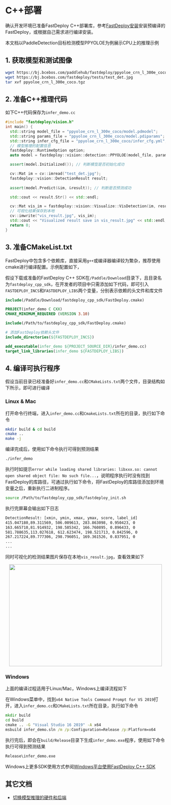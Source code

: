 # C++部署

确认开发环境已准备FastDeploy C++部署库，参考[FastDeploy安装](../../build_and_install/)安装预编译的FastDeploy，或根据自己需求进行编译安装。

本文档以PaddleDetection目标检测模型PPYOLOE为例展示CPU上的推理示例

## 1. 获取模型和测试图像

```bash
wget https://bj.bcebos.com/paddlehub/fastdeploy/ppyoloe_crn_l_300e_coco.tgz
wget https://bj.bcebos.com/fastdeploy/tests/test_det.jpg
tar xvf ppyoloe_crn_l_300e_coco.tgz
```

## 2. 准备C++推理代码

如下C++代码保存为`infer_demo.cc`

```c++
#include "fastdeploy/vision.h"
int main() {
  std::string model_file = "ppyoloe_crn_l_300e_coco/model.pdmodel";
  std::string params_file = "ppyoloe_crn_l_300e_coco/model.pdiparams";
  std::string infer_cfg_file = "ppyoloe_crn_l_300e_coco/infer_cfg.yml";
  // 模型推理的配置信息
  fastdeploy::RuntimeOption option;
  auto model = fastdeploy::vision::detection::PPYOLOE(model_file, params_file, infer_cfg_file, option);

  assert(model.Initialized()); // 判断模型是否初始化成功

  cv::Mat im = cv::imread("test_det.jpg");
  fastdeploy::vision::DetectionResult result;
  
  assert(model.Predict(&im, &result)); // 判断是否预测成功

  std::cout << result.Str() << std::endl;

  cv::Mat vis_im = fastdeploy::vision::Visualize::VisDetection(im, result, 0.5);
  // 可视化结果保存到本地
  cv::imwrite("vis_result.jpg", vis_im);
  std::cout << "Visualized result save in vis_result.jpg" << std::endl;
  return 0;
}
```

## 3. 准备CMakeList.txt

FastDeploy中包含多个依赖库，直接采用`g++`或编译器编译较为繁杂，推荐使用cmake进行编译配置。示例配置如下，

假设下载或准备的FastDeploy C++ SDK在`/Paddle/Download`目录下，且目录名为`fastdeploy_cpp_sdk`，在开发者的项目中只需添加如下代码，即可引入`FASTDEPLOY_INCS`和`FASTDEPLOY_LIBS`两个变量，分别表示依赖的头文件和库文件

```cmake
include(/Paddle/Download/fastdeploy_cpp_sdk/FastDeploy.cmake)
```

```cmake
PROJECT(infer_demo C CXX)
CMAKE_MINIMUM_REQUIRED (VERSION 3.10)

include(/Path/to/fastdeploy_cpp_sdk/FastDeploy.cmake)

# 添加FastDeploy依赖头文件
include_directories(${FASTDEPLOY_INCS})

add_executable(infer_demo ${PROJECT_SOURCE_DIR}/infer_demo.cc)
target_link_libraries(infer_demo ${FASTDEPLOY_LIBS})
```

## 4. 编译可执行程序

假设当前目录已经准备好`infer_demo.cc`和`CMakeLists.txt`两个文件，目录结构如下所示，即可进行编译

### Linux & Mac

打开命令行终端，进入`infer_demo.cc`和`CmakeLists.txt`所在的目录，执行如下命令

```bash
mkdir build & cd build
cmake ..
make -j
```

编译完成后，使用如下命令执行可得到预测结果
```bash
./infer_demo 
```
执行时如提示`error while loading shared libraries: libxxx.so: cannot open shared object file: No such file...`，说明程序执行时没有找到FastDeploy的库路径，可通过执行如下命令，将FastDeploy的库路径添加到环境变量之后，重新执行二进制程序。
```bash
source /Path/to/fastdeploy_cpp_sdk/fastdeploy_init.sh
```

执行完屏幕会输出如下日志
```bash
DetectionResult: [xmin, ymin, xmax, ymax, score, label_id]
415.047180,89.311569, 506.009613, 283.863098, 0.950423, 0
163.665710,81.914932, 198.585342, 166.760895, 0.896433, 0
581.788635,113.027618, 612.623474, 198.521713, 0.842596, 0
267.217224,89.777306, 298.796051, 169.361526, 0.837951, 0
...
...
```

同时可视化的检测结果图片保存在本地`vis_result.jpg`，查看效果如下
<div  align="center">
<img src="https://user-images.githubusercontent.com/19339784/184326520-7075e907-10ed-4fad-93f8-52d0e35d4964.jpg", width=480px, height=320px />
</div>

### Windows

上面的编译过程适用于Linux/Mac，Windows上编译流程如下

在Windows菜单中，找到`x64 Native Tools Command Prompt for VS 2019`打开，进入`infer_demo.cc`和`CMakeLists.txt`所在目录，执行如下命令
```bat
mkdir build
cd build
cmake .. -G "Visual Studio 16 2019" -A x64
msbuild infer_demo.sln /m /p:Configuration=Release /p:Platform=x64
```

执行完后，即会在`build/Release`目录下生成`infer_demo.exe`程序，使用如下命令执行可得到预测结果
```bat
Release\infer_demo.exe
```

Windows上更多SDK使用方式参阅[Windows平台使用FastDeploy C++ SDK](../../faq/use_sdk_on_windows.md)

## 其它文档

- [切换模型推理的硬件和后端](../../faq/how_to_change_backend.md)
